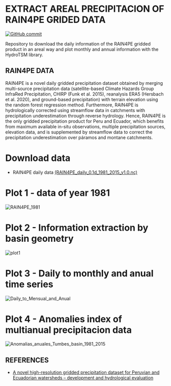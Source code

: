 EXTRACT AREAL PRECIPITACION OF RAIN4PE GRIDED DATA 
================

[![GitHub
commit](https://img.shields.io/github/last-commit/cCornejoR/RAIN4PE_Extract)](https://github.com/cCornejoR/RAIN4PE_Extract/comits/master)


Repository to download the daily information of the RAIN4PE gridded product in an areal way and plot monthly and annual information
with the HydroTSM library.

## RAIN4PE DATA

RAIN4PE is a novel daily gridded precipitation dataset obtained by merging multi-source precipitation data (satellite-based Climate Hazards Group InfraRed Precipitation, CHIRP (Funk et al. 2015), reanalysis ERA5 (Hersbach et al. 2020), and ground-based precipitation) with terrain elevation using the random forest regression method. Furthermore, RAIN4PE is hydrologically corrected using streamflow data in catchments with precipitation underestimation through reverse hydrology. Hence, RAIN4PE is the only gridded precipitation product for Peru and Ecuador, which benefits from maximum available in-situ observations, multiple precipitation sources, elevation data, and is supplemented by streamflow data to correct the precipitation underestimation over páramos and montane catchments.

# Download data
- RAIN4PE daily data [(RAIN4PE_daily_0.1d_1981_2015_v1.0.nc)](https://doi.org/10.5880/pik.2020.010)

# Plot 1 - data of year 1981
![RAIN4PE_1981](https://user-images.githubusercontent.com/94501911/149381091-dd3aa0f9-b67d-424e-94e1-8f5319e31346.png)

# Plot 2 - Information extraction by basin geometry
![plot1](https://user-images.githubusercontent.com/94501911/149381006-7a3cdd94-ad6b-4e18-9038-afd44e322a3a.png)

# Plot 3 - Daily to monthly and anual time series
![Daily_to_Mensual_and_Anual](https://user-images.githubusercontent.com/94501911/149381129-d7f991b5-151a-4a3f-a270-1bbf3957207c.png)

# Plot 4 - Anomalies index of multianual precipitacion data
![Anomalias_anuales_Tumbes_basin_1981_2015](https://user-images.githubusercontent.com/94501911/149427169-64db8cef-86c4-4541-92dd-714943c9fbd5.png)


## REFERENCES
- [A novel high-resolution gridded precipitation dataset for Peruvian and Ecuadorian watersheds – development and hydrological evaluation](https://doi.org/10.1175/JHM-D-20-0285.1)

